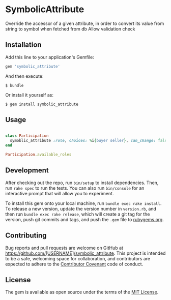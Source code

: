 # SymbolicAttribute

Override the accessor of a given attribute, in order to convert its value from string to symbol when fetched from db
Allow validation check 


## Installation

Add this line to your application's Gemfile:

```ruby
gem 'symbolic_attribute'
```

And then execute:

    $ bundle

Or install it yourself as:

    $ gem install symbolic_attribute

## Usage

```ruby

class Participation
  symoblic_attribute :role, choices: %i{buyer seller}, can_change: false    
end

Participation.available_roles
```

## Development

After checking out the repo, run `bin/setup` to install dependencies. Then, run `rake spec` to run the tests. You can also run `bin/console` for an interactive prompt that will allow you to experiment.

To install this gem onto your local machine, run `bundle exec rake install`. To release a new version, update the version number in `version.rb`, and then run `bundle exec rake release`, which will create a git tag for the version, push git commits and tags, and push the `.gem` file to [rubygems.org](https://rubygems.org).

## Contributing

Bug reports and pull requests are welcome on GitHub at https://github.com/[USERNAME]/symbolic_attribute. This project is intended to be a safe, welcoming space for collaboration, and contributors are expected to adhere to the [Contributor Covenant](contributor-covenant.org) code of conduct.


## License

The gem is available as open source under the terms of the [MIT License](http://opensource.org/licenses/MIT).

